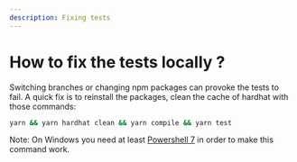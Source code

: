 ```yaml
---
description: Fixing tests
---
```


# How to fix the tests locally ?

Switching branches or changing npm packages can provoke the tests to fail.
A quick fix is to reinstall the packages, clean the cache of hardhat with those commands:

```bash
yarn && yarn hardhat clean && yarn compile && yarn test

```

Note: On Windows you need at least [Powershell 7](https://github.com/PowerShell/PowerShell#get-powershell) in order to make this command work.
